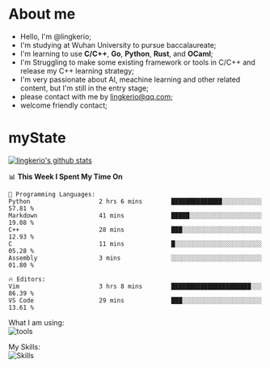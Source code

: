 # About me

- Hello, I'm @lingkerio; 
- I'm studying at Wuhan University to pursue baccalaureate;
- I'm learning to use **C/C++**, **Go**, **Python**, **Rust**, and **OCaml**;
- I'm Struggling to make some existing framework or tools in C/C++ and release my C++ learning strategy;
- I'm very passionate about AI, meachine learning and other related content, but I'm still in the entry stage;
- please contact with me by lingkerio@qq.com;
- welcome friendly contact;


# myState
[![lingkerio's github stats](https://github-readme-stats.vercel.app/api?username=lingkerio&count_private=true&show_icons=true&theme=radical "![lingkerio's github stats")](https://github.com/anuraghazra/github-readme-stats)

<!--[![Top Langs](https://github-readme-stats.vercel.app/api/top-langs/?username=lingkerio&layout=compact)](https://github.com/anuraghazra/github-readme-stats)-->

<!--START_SECTION:waka-->
📊 **This Week I Spent My Time On** 

```text
💬 Programming Languages: 
Python                   2 hrs 6 mins        ██████████████░░░░░░░░░░░   57.81 % 
Markdown                 41 mins             █████░░░░░░░░░░░░░░░░░░░░   19.08 % 
C++                      28 mins             ███░░░░░░░░░░░░░░░░░░░░░░   12.93 % 
C                        11 mins             █░░░░░░░░░░░░░░░░░░░░░░░░   05.28 % 
Assembly                 3 mins              ░░░░░░░░░░░░░░░░░░░░░░░░░   01.80 % 

🔥 Editors: 
Vim                      3 hrs 8 mins        ██████████████████████░░░   86.39 % 
VS Code                  29 mins             ███░░░░░░░░░░░░░░░░░░░░░░   13.61 % 
```


<!--END_SECTION:waka-->

What I am using:  
![tools](https://skillicons.dev/icons?i=discord,twitter,gitlab,git,github,neovim,vim,md,matlab,stackoverflow,visualstudio,vscode)  


My Skills:  
![Skills](https://skillicons.dev/icons?i=bash,c,cpp,cmake,ocaml,docker,latex,go,html,v,codepen,java,linux,powershell,py,qt,regex,rust,php)  
